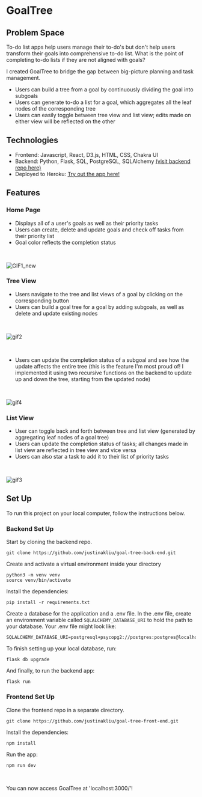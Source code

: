 # GoalTree

## Problem Space
To-do list apps help users manage their to-do's but don't help users transform their goals into comprehensive to-do list. What is the point of completing to-do lists if they are not aligned with goals?

I created GoalTree to bridge the gap between big-picture planning and task management. 

- Users can build a tree from a goal by continuously dividing the goal into subgoals
- Users can generate to-do a list for a goal, which aggregates all the leaf nodes of the corresponding tree
- Users can easily toggle between tree view and list view; edits made on either view will be reflected on the other <br>
 
## Technologies
* Frontend: Javascript, React, D3.js, HTML, CSS, Chakra UI
* Backend: Python, Flask, SQL, PostgreSQL, SQLAlchemy [(visit backend repo here)](https://github.com/justinakliu/goal-tree-back-end)
* Deployed to Heroku: [Try out the app here!](https://goal-tree.herokuapp.com/)

## Features

### Home Page
- Displays all of a user's goals as well as their priority tasks
- Users can create, delete and update goals and check off tasks from their priority list
- Goal color reflects the completion status

<br>

![GIF1_new](https://user-images.githubusercontent.com/87151448/219982947-8ec8ea85-06d3-464a-b644-4e96988f0c3a.gif)

### Tree View 
- Users navigate to the tree and list views of a goal by clicking on the corresponding button
- Users can build a goal tree for a goal by adding subgoals, as well as delete and update existing nodes

<br>

![gif2](https://user-images.githubusercontent.com/87151448/219982777-304e6f1f-6d8a-44ee-b94b-4154d9181c52.gif)

<br>

- Users can update the completion status of a subgoal and see how the update affects the entire tree (this is the feature I'm most proud of! I implemented it using two recursive functions on the backend to update up and down the tree, starting from the updated node)

<br>

![gif4](https://user-images.githubusercontent.com/87151448/219983407-8c9f9130-303a-4aae-b919-83bdd84add7e.gif)

### List View
- User can toggle back and forth between tree and list view (generated by aggregating leaf nodes of a goal tree)
- Users can update the completion status of tasks; all changes made in list view are reflected in tree view and vice versa
- Users can also star a task to add it to their list of priority tasks   

<br>

![gif3](https://user-images.githubusercontent.com/87151448/219983099-4c66ed4f-2c60-4602-9e35-0c69bc3e07b0.gif)

## Set Up

To run this project on your local computer, follow the instructions below.

### Backend Set Up

Start by cloning the backend repo.
```
git clone https://github.com/justinakliu/goal-tree-back-end.git
```
Create and activate a virtual environment inside your directory
```
python3 -m venv venv
source venv/bin/activate
```
Install the dependencies:
```
pip install -r requirements.txt
```
Create a database for the application and a .env file. In the .env file, create an environment variable called `SQLALCHEMY_DATABASE_URI` to hold the path to your database. Your .env file might look like:

```
SQLALCHEMY_DATABASE_URI=postgresql+psycopg2://postgres:postgres@localhost:5432/goal_tree_database
```
To finish setting up your local database, run:
```
flask db upgrade
```
And finally, to run the backend app:
```
flask run
```

### Frontend Set Up

Clone the frontend repo in a separate directory.

```
git clone https://github.com/justinakliu/goal-tree-front-end.git
```

Install the dependencies:

```
npm install
```

Run the app:

```
npm run dev
```
<br>

You can now access GoalTree at 'localhost:3000/'!



